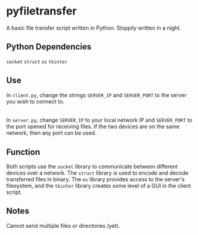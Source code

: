 # pyfiletransfer
A basic file transfer script written in Python. Sloppily written in a night.
## Python Dependencies
`socket`
`struct`
`os`
`tkinter`
## Use
In `client.py`, change the strings `SERVER_IP` and `SERVER_PORT` to the server you wish to connect to. 
######
In `server.py`, change `SERVER_IP` to your local network IP and `SERVER_PORT` to the port opened for receiving files. If the two devices are on the same network, then any port can be used. 
## Function
Both scripts use the `socket`	 library to communicate between different devices over a network. The `struct` library is used to encode and decode transferred files in binary. The `os` library provides access to the server's filesystem, and the `tkinter` library creates some level of a GUI in the client script.
## Notes
Cannot send multiple files or directories (yet).
